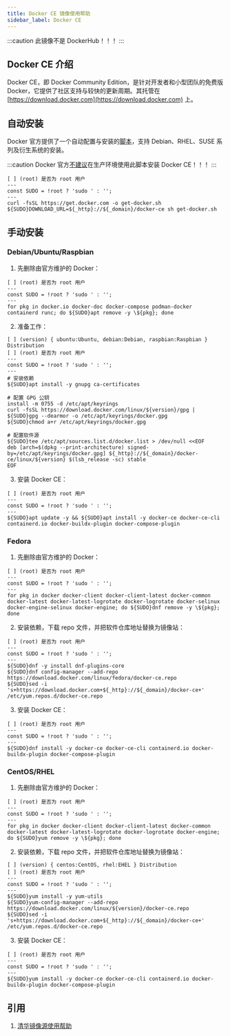 ```yaml
---
title: Docker CE 镜像使用帮助
sidebar_label: Docker CE
---
```


:::caution
此镜像不是 DockerHub！！！
:::

## Docker CE 介绍

Docker CE，即 Docker Community Edition，是针对开发者和小型团队的免费版 Docker，它提供了社区支持与较快的更新周期。其托管在 [https://download.docker.com](https://download.docker.com) 上。

## 自动安装

Docker 官方提供了一个自动配置与安装的[脚本](https://get.docker.com)，支持 Debian、RHEL、SUSE 系列及衍生系统的安装。

:::caution
Docker 官方[不建议](https://github.com/docker/docker-install/blob/master/install.sh#L5-L9)在生产环境使用此脚本安装 Docker CE！！！
:::

```shell varcode
[ ] (root) 是否为 root 用户
---
const SUDO = !root ? 'sudo ' : '';
---
curl -fsSL https://get.docker.com -o get-docker.sh
${SUDO}DOWNLOAD_URL=${_http}://${_domain}/docker-ce sh get-docker.sh
```

## 手动安装

### Debian/Ubuntu/Raspbian

1. 先删除由官方维护的 Docker：

```shell varcode
[ ] (root) 是否为 root 用户
---
const SUDO = !root ? 'sudo ' : '';
---
for pkg in docker.io docker-doc docker-compose podman-docker containerd runc; do ${SUDO}apt remove -y \${pkg}; done
```

2. 准备工作：

```shell varcode
[ ] (version) { ubuntu:Ubuntu, debian:Debian, raspbian:Raspbian } Distribution
[ ] (root) 是否为 root 用户
---
const SUDO = !root ? 'sudo ' : '';
---
# 安装依赖
${SUDO}apt install -y gnupg ca-certificates

# 配置 GPG 公钥
install -m 0755 -d /etc/apt/keyrings
curl -fsSL https://download.docker.com/linux/${version}/gpg | ${SUDO}gpg --dearmor -o /etc/apt/keyrings/docker.gpg
${SUDO}chmod a+r /etc/apt/keyrings/docker.gpg

# 配置软件源
${SUDO}tee /etc/apt/sources.list.d/docker.list > /dev/null <<EOF
deb [arch=$(dpkg --print-architecture) signed-by=/etc/apt/keyrings/docker.gpg] ${_http}://${_domain}/docker-ce/linux/${version} $(lsb_release -sc) stable
EOF
```

3. 安装 Docker CE：

```shell varcode
[ ] (root) 是否为 root 用户
---
const SUDO = !root ? 'sudo ' : '';
---
${SUDO}apt update -y && ${SUDO}apt install -y docker-ce docker-ce-cli containerd.io docker-buildx-plugin docker-compose-plugin
```

### Fedora

1. 先删除由官方维护的 Docker：

```shell varcode
[ ] (root) 是否为 root 用户
---
const SUDO = !root ? 'sudo ' : '';
---
for pkg in docker docker-client docker-client-latest docker-common docker-latest docker-latest-logrotate docker-logrotate docker-selinux docker-engine-selinux docker-engine; do ${SUDO}dnf remove -y \${pkg}; done
```

2. 安装依赖，下载 repo 文件，并把软件仓库地址替换为镜像站：

```shell varcode
[ ] (root) 是否为 root 用户
---
const SUDO = !root ? 'sudo ' : '';
---
${SUDO}dnf -y install dnf-plugins-core
${SUDO}dnf config-manager --add-repo https://download.docker.com/linux/fedora/docker-ce.repo
${SUDO}sed -i 's+https://download.docker.com+${_http}://${_domain}/docker-ce+' /etc/yum.repos.d/docker-ce.repo
```

3. 安装 Docker CE：

```shell varcode
[ ] (root) 是否为 root 用户
---
const SUDO = !root ? 'sudo ' : '';
---
${SUDO}dnf install -y docker-ce docker-ce-cli containerd.io docker-buildx-plugin docker-compose-plugin
```

### CentOS/RHEL

1. 先删除由官方维护的 Docker：

```shell varcode
[ ] (root) 是否为 root 用户
---
const SUDO = !root ? 'sudo ' : '';
---
for pkg in docker docker-client docker-client-latest docker-common docker-latest docker-latest-logrotate docker-logrotate docker-engine; do ${SUDO}yum remove -y \${pkg}; done
```

2. 安装依赖，下载 repo 文件，并把软件仓库地址替换为镜像站：

```shell varcode
[ ] (version) { centos:CentOS, rhel:EHEL } Distribution
[ ] (root) 是否为 root 用户
---
const SUDO = !root ? 'sudo ' : '';
---
${SUDO}yum install -y yum-utils
${SUDO}yum-config-manager --add-repo https://download.docker.com/linux/${version}/docker-ce.repo
${SUDO}sed -i 's+https://download.docker.com+${_http}://${_domain}/docker-ce+' /etc/yum.repos.d/docker-ce.repo
```

3. 安装 Docker CE：

```shell varcode
[ ] (root) 是否为 root 用户
---
const SUDO = !root ? 'sudo ' : '';
---
${SUDO}yum install -y docker-ce docker-ce-cli containerd.io docker-buildx-plugin docker-compose-plugin
```

## 引用

1. [清华镜像源使用帮助](https://mirrors.tuna.tsinghua.edu.cn/help/docker-ce)
